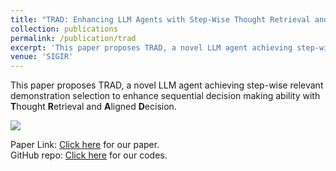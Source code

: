 ```yaml
---
title: "TRAD: Enhancing LLM Agents with Step-Wise Thought Retrieval and Aligned Decision"
collection: publications
permalink: /publication/trad
excerpt: 'This paper proposes TRAD, a novel LLM agent achieving step-wise relevant demonstration selection via <b>T</b>hought <b>R</b>etrieval and <b>A</b>ligned <b>D</b>ecision.'
venue: 'SIGIR'
---
```

This paper proposes TRAD, a novel LLM agent achieving step-wise relevant demonstration selection to enhance sequential decision making ability with <b>T</b>hought <b>R</b>etrieval and <b>A</b>ligned <b>D</b>ecision.

<img src="http://skyriver-2000.github.io/files/trad-framework.png" />

Paper Link: [Click here](http://arxiv.org/abs/2403.06221) for our paper.  
GitHub repo: [Click here](https://github.com/skyriver-2000/TRAD-Official) for our codes.

